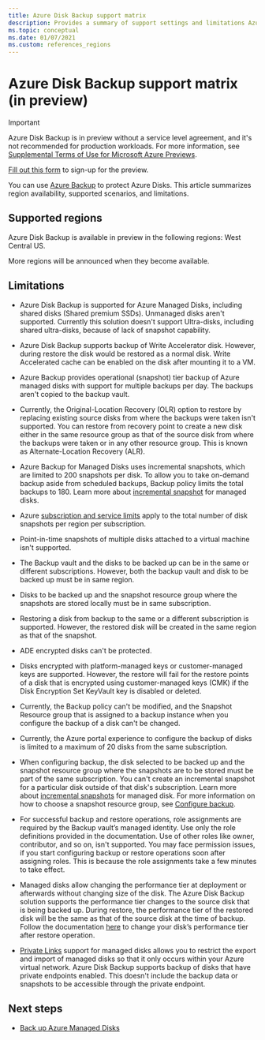 ```yaml
---
title: Azure Disk Backup support matrix
description: Provides a summary of support settings and limitations Azure Disk Backup.
ms.topic: conceptual
ms.date: 01/07/2021
ms.custom: references_regions 
---
```


# Azure Disk Backup support matrix (in preview)

>[!IMPORTANT]
>Azure Disk Backup is in preview without a service level agreement, and it's not recommended for production workloads. For more information, see [Supplemental Terms of Use for Microsoft Azure Previews](https://azure.microsoft.com/support/legal/preview-supplemental-terms/).
>
>[Fill out this form](https://forms.office.com/Pages/ResponsePage.aspx?id=v4j5cvGGr0GRqy180BHbR1vE8L51DIpDmziRt_893LVUNFlEWFJBN09PTDhEMjVHS05UWFkxUlUzUS4u) to sign-up for the preview.

You can use [Azure Backup](https://docs.microsoft.com/azure/backup/backup-overview) to protect Azure Disks. This article summarizes region availability, supported scenarios, and limitations.

## Supported regions

Azure Disk Backup is available in preview in the following regions: West Central US. 

More regions will be announced when they become available.

## Limitations

- Azure Disk Backup is supported for Azure Managed Disks, including shared disks (Shared premium SSDs). Unmanaged disks aren't supported. Currently this solution doesn't support Ultra-disks, including shared ultra-disks, because of lack of snapshot capability.

- Azure Disk Backup supports backup of Write Accelerator disk. However, during restore the disk would be restored as a normal disk. Write Accelerated cache can be enabled on the disk after mounting it to a VM.

- Azure Backup provides operational (snapshot) tier backup of Azure managed disks with support for multiple backups per day. The backups aren't copied to the backup vault.

- Currently, the Original-Location Recovery (OLR) option to restore by replacing existing source disks from where the backups were taken isn't supported. You can restore from recovery point to create a new disk either in the same resource group as that of the source disk from where the backups were taken or in any other resource group. This is known as Alternate-Location Recovery (ALR).

- Azure Backup for Managed Disks uses incremental snapshots, which are limited to 200 snapshots per disk. To allow you to take on-demand backup aside from scheduled backups, Backup policy limits the total backups to 180. Learn more about [incremental snapshot](https://docs.microsoft.com/azure/virtual-machines/windows/disks-incremental-snapshots-portal#restrictions) for managed disks.

- Azure [subscription and service limits](https://docs.microsoft.com/azure/azure-resource-manager/management/azure-subscription-service-limits#virtual-machine-disk-limits) apply to the total number of disk snapshots per region per subscription.

- Point-in-time snapshots of multiple disks attached to a virtual machine isn't supported.

- The Backup vault and the disks to be backed up can be in the same or different subscriptions. However, both the backup vault and disk to be backed up must be in same region.

- Disks to be backed up and the snapshot resource group where the snapshots are stored locally must be in same subscription.

- Restoring a disk from backup to the same or a different subscription is supported. However, the restored disk will be created in the same region as that of the snapshot.

- ADE encrypted disks can't be protected.

- Disks encrypted with platform-managed keys or customer-managed keys are supported. However, the restore will fail for the restore points of a disk that is encrypted using customer-managed keys (CMK) if the Disk Encryption Set KeyVault key is disabled or deleted.

- Currently, the Backup policy can't be modified, and the Snapshot Resource group that is assigned to a backup instance when you  configure the backup of a disk can't be changed.

- Currently, the Azure portal experience to configure the backup of disks is limited to a maximum of 20 disks from the same subscription.

- When configuring backup, the disk selected to be backed up and the snapshot resource group where the snapshots are to be stored must be part of the same subscription. You can't create an incremental snapshot for a particular disk outside of that disk's subscription. Learn more about [incremental snapshots](https://docs.microsoft.com/azure/virtual-machines/windows/disks-incremental-snapshots-portal#restrictions) for managed disk. For more information on how to choose a snapshot resource group, see  [Configure backup](backup-managed-disks.md#configure-backup).

- For successful backup and restore operations, role assignments are required by the Backup vault’s managed identity. Use only the role definitions provided in the documentation. Use of other roles like owner, contributor, and so on, isn't supported. You may face permission issues, if you start configuring backup or restore operations soon after assigning roles. This is because the role     assignments take a few minutes to take effect.

- Managed disks allow changing the performance tier at deployment or afterwards without changing size of the disk. The Azure Disk Backup solution supports the performance tier changes to the source disk that is being backed up. During restore, the performance tier of the restored disk will be the same as that of the source disk at the time of backup. Follow the documentation [here](https://docs.microsoft.com/azure/virtual-machines/disks-performance-tiers-portal) to change your disk’s performance tier after restore operation.

- [Private Links](https://docs.microsoft.com/azure/virtual-machines/disks-enable-private-links-for-import-export-portal) support for managed disks allows you to restrict the export and import of managed disks so that it only occurs within your Azure virtual network. Azure Disk Backup supports backup of disks that have private endpoints enabled. This doesn't include the backup data or snapshots to be accessible through the private endpoint.

## Next steps

- [Back up Azure Managed Disks](backup-managed-disks.md)
